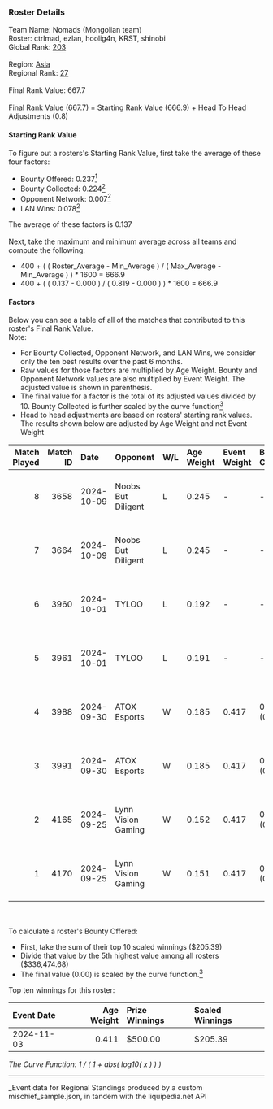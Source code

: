 ### Roster Details<br />
Team Name: Nomads (Mongolian team)<br />
Roster: ctrlmad, ezlan, hoolig4n, KRST, shinobi<br />
Global Rank: [203](../../standings_global_2025_03_01.md)<br />
<br />
Region: [Asia]( ../../standings_asia_2025_03_01.md)<br />
Regional Rank: [27]( ../../standings_asia_2025_03_01.md)<br />
<br />
Final Rank Value:  667.7<br />
<br />
Final Rank Value (667.7) = Starting Rank Value (666.9) + Head To Head Adjustments (0.8)<br />

#### Starting Rank Value<br />
To figure out a rosters's Starting Rank Value, first take the average of these four factors:<br />
- Bounty Offered: 0.237[<sup>1</sup>](#table2)
- Bounty Collected: 0.224[<sup>2</sup>](#table1)
- Opponent Network: 0.007[<sup>2</sup>](#table1)
- LAN Wins: 0.078[<sup>2</sup>](#table1)

The average of these factors is 0.137<br />
<br />
Next, take the maximum and minimum average across all teams and compute the following:<br />
- 400 + ( ( Roster_Average - Min_Average ) / ( Max_Average - Min_Average ) ) * 1600 = 666.9
- 400 + ( ( 0.137 - 0.000 ) / ( 0.819 - 0.000 ) ) * 1600 = 666.9


#### Factors<br />
Below you can see a table of all of the matches that contributed to this roster's Final Rank Value.<br />
Note:<br />

- For Bounty Collected, Opponent Network, and LAN Wins, we consider only the ten best results over the past 6 months.
- Raw values for those factors are multiplied by Age Weight. Bounty and Opponent Network values are also multiplied by Event Weight. The adjusted value is shown in parenthesis.
- The final value for a factor is the total of its adjusted values divided by 10. Bounty Collected is further scaled by the curve function[<sup>3</sup>](#curveFunction)
- Head to head adjustments are based on rosters' starting rank values. The results shown below are adjusted by Age Weight and not Event Weight
<span id="table1"></span><br />


| Match Played | Match ID | Date       | Opponent           | W/L | Age Weight | Event Weight | Bounty Collected | Opponent Network | LAN Wins  | H2H Adj. | Roster                                  |
| -: | -: | :- | :- | :- | :- | :- | :- | :- | :- | -: | :- |
|            8 |     3658 | 2024-10-09 | Noobs But Diligent | L   | 0.245      | -            | -                | -                | -         |    -5.51 | ctrlmad, ezlan, hoolig4n, KRST, shinobi |
|            7 |     3664 | 2024-10-09 | Noobs But Diligent | L   | 0.245      | -            | -                | -                | -         |    -5.61 | ctrlmad, ezlan, hoolig4n, KRST, shinobi |
|            6 |     3960 | 2024-10-01 | TYLOO              | L   | 0.192      | -            | -                | -                | -         |    -1.47 | ctrlmad, ezlan, hoolig4n, KRST, shinobi |
|            5 |     3961 | 2024-10-01 | TYLOO              | L   | 0.191      | -            | -                | -                | -         |    -1.49 | ctrlmad, ezlan, hoolig4n, KRST, shinobi |
|            4 |     3988 | 2024-09-30 | ATOX Esports       | W   | 0.185      | 0.417        | 0.008 (0.001)    | 0.064 (0.005)    | 1 (0.185) |     3.53 | ctrlmad, ezlan, hoolig4n, KRST, shinobi |
|            3 |     3991 | 2024-09-30 | ATOX Esports       | W   | 0.185      | 0.417        | 0.008 (0.001)    | 0.064 (0.005)    | 1 (0.185) |     3.58 | ctrlmad, ezlan, hoolig4n, KRST, shinobi |
|            2 |     4165 | 2024-09-25 | Lynn Vision Gaming | W   | 0.152      | 0.417        | 0.017 (0.001)    | 0.439 (0.028)    | 1 (0.152) |     3.87 | ctrlmad, ezlan, hoolig4n, KRST, shinobi |
|            1 |     4170 | 2024-09-25 | Lynn Vision Gaming | W   | 0.151      | 0.417        | 0.017 (0.001)    | 0.439 (0.028)    | 1 (0.151) |     3.90 | ctrlmad, ezlan, hoolig4n, KRST, shinobi |

<br />
<span id="table2"></span><br />
To calculate a roster's Bounty Offered:<br />

- First, take the sum of their top 10 scaled winnings ($205.39)
- Divide that value by the 5th highest value among all rosters ($336,474.68)
- The final value (0.00) is scaled by the curve function.[<sup>3</sup>](#curveFunction)

Top ten winnings for this roster:<br />

| Event Date | Age Weight | Prize Winnings | Scaled Winnings |
| :- | -: | :- | :- |
| 2024-11-03 |      0.411 | $500.00        | $205.39         |


<span id="curveFunction"></span>_The Curve Function: 1 / ( 1 + abs( log10( x ) ) )_<br />

---
_Event data for Regional Standings produced by a custom mischief_sample.json, in tandem with the liquipedia.net API<br />
